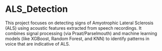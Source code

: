 # ALS_Detection
This project focuses on detecting signs of Amyotrophic Lateral Sclerosis (ALS) using acoustic features extracted from speech recordings. It combines signal processing (via Praat/Parselmouth) and machine learning models (like XGBoost, Random Forest, and KNN) to identify patterns in voice that are indicative of ALS.
